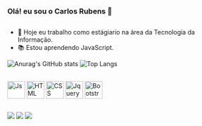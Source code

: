 ### Olá! eu sou o Carlos Rubens 👋

##

- 💼 Hoje eu trabalho como estágiario na área da Tecnologia da Informação.
- 📚 Estou aprendendo JavaScript.

![Anurag's GitHub stats](https://github-readme-stats.vercel.app/api?username=Carlosrubenx&count_private=true&show_icons=true&theme=chartreuse-dark)
![Top Langs](https://github-readme-stats.vercel.app/api/top-langs/?username=Carlosrubenx&layout=compact&theme=chartreuse-dark)

<div style="display: inline_block"><br>
  <img align="center" alt="Js" height="40" width="40" src="https://cdn.jsdelivr.net/gh/devicons/devicon/icons/javascript/javascript-original.svg">
  <img align="center" alt="HTML" height="40" width="40" src="https://cdn.jsdelivr.net/gh/devicons/devicon/icons/html5/html5-original.svg">
  <img align="center" alt="CSS" height="40" width="40" src="https://cdn.jsdelivr.net/gh/devicons/devicon/icons/css3/css3-original.svg">
  <img align="center" alt="Jquery" height="40" width="40" src="https://cdn.jsdelivr.net/gh/devicons/devicon/icons/jquery/jquery-original.svg" />
  <img align="center" alt="Bootstrap" height="40" width="40" src="https://cdn.jsdelivr.net/gh/devicons/devicon/icons/bootstrap/bootstrap-original.svg" />
</div>

##

<div> 
  <a href="https://instagram.com/carlos_rubenx" target="_blank"><img src="https://img.shields.io/badge/-Instagram-%23E4405F?style=for-the-badge&logo=instagram&logoColor=white" target="_blank"></a>
  <a href = "mailto:carlos.rubens1999@gmail.com"><img src="https://img.shields.io/badge/-Gmail-%23333?style=for-the-badge&logo=gmail&logoColor=white" target="_blank"></a>
  <a href="https://wa.me/5528999550468" target="_blank"><img src="https://img.shields.io/badge/WhatsApp-25D366?style=for-the-badge&logo=whatsapp&logoColor=white" target="_blank"></a>
</div>
